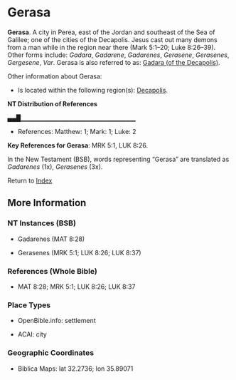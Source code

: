 # Gerasa
**Gerasa**. 
A city in Perea, east of the Jordan and southeast of the Sea of Galilee; one of the cities of the Decapolis. Jesus cast out many demons from a man while in the region near there (Mark 5:1–20; Luke 8:26–39). 
Other forms include: 
*Gadara*, *Gadarene*, *Gadarenes*, *Gerasene*, *Gerasenes*, *Gergesene*, *Var*. 
Gerasa is also referred to as: 
[Gadara (of the Decapolis)](Gadara.md). 




Other information about Gerasa:


* Is located within the following region(s): 
[Decapolis](Decapolis.md). 


**NT Distribution of References**

▄▄█▁▁▁▁▁▁▁▁▁▁▁▁▁▁▁▁▁▁▁▁▁▁▁▁
* References: Matthew: 1; Mark: 1; Luke: 2



**Key References for Gerasa**: 
MRK 5:1, LUK 8:26. 




In the New Testament (BSB), words representing “Gerasa” are translated as 
*Gadarenes* (1x), *Gerasenes* (3x). 


Return to [Index](00-Index.md)

## More Information

### NT Instances (BSB)

* Gadarenes (MAT 8:28)

* Gerasenes (MRK 5:1; LUK 8:26; LUK 8:37)



### References (Whole Bible)

* MAT 8:28; MRK 5:1; LUK 8:26; LUK 8:37


### Place Types

* OpenBible.info: settlement

* ACAI: city



### Geographic Coordinates

* Biblica Maps: lat 32.2736; lon 35.89071




